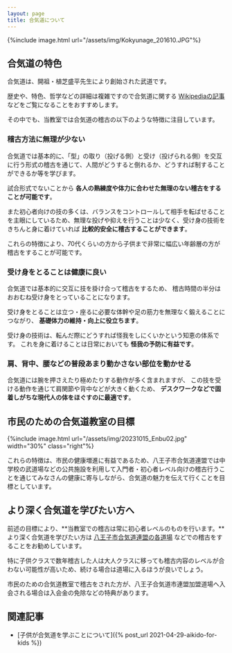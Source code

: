 ```yaml
---
layout: page
title: 合気道について
---
```


{%include image.html url="/assets/img/Kokyunage_201610.JPG"%}

## 合気道の特色

合気道は、開祖・植芝盛平先生により創始された武道です。

歴史や、特色、哲学などの詳細は複雑ですので合気道に関する [Wikipediaの記事](https://ja.wikipedia.org/wiki/%E5%90%88%E6%B0%97%E9%81%93) などをご覧になることをおすすめします。<br />

その中でも、当教室では合気道の稽古の以下のような特徴に注目しています。

### 稽古方法に無理が少ない

合気道では基本的に、「型」の取り（投げる側）と受け（投げられる側）を交互に行う形式の稽古を通じて、人間がどうすると倒れるか、どうすれば制することができるか等を学びます。

試合形式でないことから **各人の熟練度や体力に合わせた無理のない稽古をすることが可能です**。

また初心者向けの技の多くは、バランスをコントロールして相手を転ばせることを主眼にしているため、無理な投げや抑えを行うことは少なく、受け身の技術をきちんと身に着けていれば **比較的安全に稽古することができます**。

これらの特徴により、70代くらいの方から子供まで非常に幅広い年齢層の方が稽古をすることが可能です。

### 受け身をとることは健康に良い

合気道では基本的に交互に技を掛け合って稽古をするため、
稽古時間の半分はおおむね受け身をとっていることになります。

受け身をとることは立つ・座るに必要な体幹や足の筋力を無理なく鍛えることにつながり、
**基礎体力の維持・向上に役立ちます**。

受け身の技術は、転んだ際にどうすれば怪我をしにくいかという知恵の体系です。
これを身に着けることは日常においても **怪我の予防に有益です**。

### 肩、背中、腰などの普段あまり動かさない部位を動かせる

合気道には腕を押さえたり極めたりする動作が多く含まれますが、
この技を受ける動作を通じて肩関節や背中などが大きく動くため、
**デスクワークなどで固着しがちな現代人の体をほぐすのに最適です**。

## 市民のための合気道教室の目標

{%include image.html url="/assets/img/20231015_Enbu02.jpg" width="30%" class="right"%}

これらの特徴は、市民の健康増進に有益であるため、八王子市合気道連盟では中学校の武道場などの公共施設を利用して入門者・初心者レベル向けの稽古行うことを通じてみなさんの健康に寄与しながら、合気道の魅力を伝えて行くことを目標としています。

## より深く合気道を学びたい方へ

前述の目標により、**当教室での稽古は常に初心者レベルのものを行います。**より深く合気道を学びたい方は [八王子市合気道連盟の各道場](dojo.html) などでの稽古をすることをお勧めしています。

特に子供クラスで数年稽古した人は大人クラスに移っても稽古内容のレベルが合わない可能性が高いため、続ける場合は道場に入るほうが良いでしょう。

市民のための合気道教室で稽古をされた方が、八王子合気道市連盟加盟道場へ入会される場合は入会金の免除などの特典があります。

## 関連記事

* [子供が合気道を学ぶことについて]({% post_url 2021-04-29-aikido-for-kids %})
